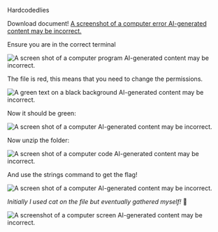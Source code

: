 Hardcodedlies

Download document!
[A screenshot of a computer error AI-generated content
may be
incorrect.](images/image1.png)

Ensure you are in the correct terminal

![A screen shot of a computer program AI-generated content may be
incorrect.](images/image2.png)

The file is red, this means that you need to change the permissions.

![A green text on a black background AI-generated content may be
incorrect.](images/image3.png)

Now it should be green:

![A screen shot of a computer AI-generated content may be
incorrect.](images/image4.png)

Now unzip the folder:

![A screen shot of a computer code AI-generated content may be
incorrect.](images/image5.png)

And use the strings command to get the flag!

![A screen shot of a computer AI-generated content may be
incorrect.](images/image6.png)

*Initially I used cat on the file but eventually gathered myself!* 🤣

![A screenshot of a computer screen AI-generated content may be
incorrect.](images/image7.png)



